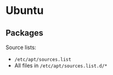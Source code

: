 # Ubuntu

## Packages

Source lists:

- `/etc/apt/sources.list`
- All files in `/etc/apt/sources.list.d/*`
